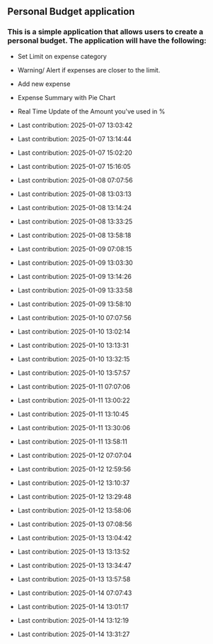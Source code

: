 ## Personal Budget application

### This is a simple application that allows users to create a personal budget. The application will have the following:

- Set Limit on expense category
- Warning/ Alert if expenses are closer to the limit.
- Add new expense
- Expense Summary with Pie Chart
- Real Time Update of the Amount you've used in %

- Last contribution: 2025-01-07 13:03:42
- Last contribution: 2025-01-07 13:14:44
- Last contribution: 2025-01-07 15:02:20
- Last contribution: 2025-01-07 15:16:05
- Last contribution: 2025-01-08 07:07:56
- Last contribution: 2025-01-08 13:03:13
- Last contribution: 2025-01-08 13:14:24
- Last contribution: 2025-01-08 13:33:25
- Last contribution: 2025-01-08 13:58:18
- Last contribution: 2025-01-09 07:08:15
- Last contribution: 2025-01-09 13:03:30
- Last contribution: 2025-01-09 13:14:26
- Last contribution: 2025-01-09 13:33:58
- Last contribution: 2025-01-09 13:58:10
- Last contribution: 2025-01-10 07:07:56
- Last contribution: 2025-01-10 13:02:14
- Last contribution: 2025-01-10 13:13:31
- Last contribution: 2025-01-10 13:32:15
- Last contribution: 2025-01-10 13:57:57
- Last contribution: 2025-01-11 07:07:06
- Last contribution: 2025-01-11 13:00:22
- Last contribution: 2025-01-11 13:10:45
- Last contribution: 2025-01-11 13:30:06
- Last contribution: 2025-01-11 13:58:11
- Last contribution: 2025-01-12 07:07:04
- Last contribution: 2025-01-12 12:59:56
- Last contribution: 2025-01-12 13:10:37
- Last contribution: 2025-01-12 13:29:48
- Last contribution: 2025-01-12 13:58:06
- Last contribution: 2025-01-13 07:08:56
- Last contribution: 2025-01-13 13:04:42
- Last contribution: 2025-01-13 13:13:52
- Last contribution: 2025-01-13 13:34:47
- Last contribution: 2025-01-13 13:57:58
- Last contribution: 2025-01-14 07:07:43
- Last contribution: 2025-01-14 13:01:17
- Last contribution: 2025-01-14 13:12:19
- Last contribution: 2025-01-14 13:31:27
